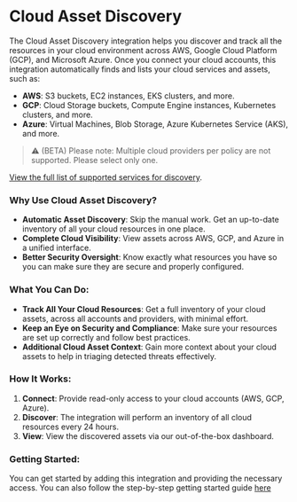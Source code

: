 # Cloud Asset Discovery

The Cloud Asset Discovery integration helps you discover and track all the resources in your cloud environment across AWS, Google Cloud Platform (GCP), and Microsoft Azure. Once you connect your cloud accounts, this integration automatically finds and lists your cloud services and assets, such as:

- **AWS**: S3 buckets, EC2 instances, EKS clusters, and more.
- **GCP**: Cloud Storage buckets, Compute Engine instances, Kubernetes clusters, and more.
- **Azure**: Virtual Machines, Blob Storage, Azure Kubernetes Service (AKS), and more.

> ⚠️ (BETA) Please note: Multiple cloud providers per policy are not supported. Please select only one.

[View the full list of supported services for discovery](https://github.com/elastic/cloudbeat/blob/main/internal/inventory/ASSETS.md).

### Why Use Cloud Asset Discovery?

- **Automatic Asset Discovery**: Skip the manual work. Get an up-to-date inventory of all your cloud resources in one place.
- **Complete Cloud Visibility**: View assets across AWS, GCP, and Azure in a unified interface.
- **Better Security Oversight**: Know exactly what resources you have so you can make sure they are secure and properly configured.

### What You Can Do:

- **Track All Your Cloud Resources**: Get a full inventory of your cloud assets, across all accounts and providers, with minimal effort.
- **Keep an Eye on Security and Compliance**: Make sure your resources are set up correctly and follow best practices.
- **Additional Cloud Asset Context**: Gain more context about your cloud assets to help in triaging detected threats effectively.

### How It Works:

1. **Connect**: Provide read-only access to your cloud accounts (AWS, GCP, Azure).
2. **Discover**: The integration will perform an inventory of all cloud resources every 24 hours.
3. **View**: View the discovered assets via our out-of-the-box dashboard.

### Getting Started:

You can get started by adding this integration and providing the necessary access. You can also follow the step-by-step getting started guide [here](https://ela.st/cloud-asset-discovery-guide)
